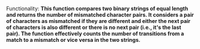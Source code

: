 Functionality: **This function compares two binary strings of equal length and returns the number of mismatched character pairs. It considers a pair of characters as mismatched if they are different and either the next pair of characters is also different or there is no next pair (i.e., it's the last pair). The function effectively counts the number of transitions from a match to a mismatch or vice versa in the two strings.**